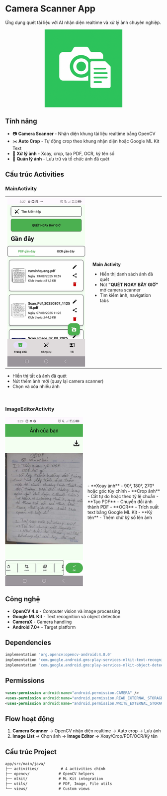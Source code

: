 # Camera Scanner App

Ứng dụng quét tài liệu với AI nhận diện realtime và xử lý ảnh chuyên nghiệp.
<p align="center">
  <img src="images/camera_scanner.png" alt="App" width="250"/>
</p>

## Tính năng

- 📷 **Camera Scanner** - Nhận diện khung tài liệu realtime bằng OpenCV
- ✂️ **Auto Crop** - Tự động crop theo khung nhận diện hoặc Google ML Kit Text
- 🔄 **Xử lý ảnh** - Xoay, crop, tạo PDF, OCR, ký tên số
- 📂 **Quản lý ảnh** - Lưu trữ và tổ chức ảnh đã quét

## Cấu trúc Activities

### MainActivity
<table>
<tr>
<td width="260">
  <img src="images/main_activity.jpg" alt="Main Activity" width="250"/>
</td>
<td>
  
**Main Activity**  
- Hiển thị danh sách ảnh đã quét  
- Nút **"QUÉT NGAY BÂY GIỜ"** mở camera scanner  
- Tìm kiếm ảnh, navigation tabs  

</td>
</tr>
</table
### ImageListActivity
<img src="images/image_list_activity.jpg" alt="Image List" width="250" align="left"/>

- Hiển thị tất cả ảnh đã quét
- Nút thêm ảnh mới (quay lại camera scanner)
- Chọn và xóa nhiều ảnh

<br clear="left"/>

### ImageEditorActivity
<div style="display: flex; align-items: center;">

<img src="images/image_preview_activity.jpg" alt="Image Editor" width="250" style="margin-right: 15px;"/>

<div>
- **Xoay ảnh** - 90°, 180°, 270° hoặc góc tùy chỉnh  
- **Crop ảnh** - Cắt tự do hoặc theo tỷ lệ chuẩn  
- **Tạo PDF** - Chuyển đổi ảnh thành PDF  
- **OCR** - Trích xuất text bằng Google ML Kit  
- **Ký tên** - Thêm chữ ký số lên ảnh  
</div>

</div>

## Công nghệ

- **OpenCV 4.x** - Computer vision và image processing
- **Google ML Kit** - Text recognition và object detection
- **CameraX** - Camera handling
- **Android 7.0+** - Target platform

## Dependencies

```gradle
implementation 'org.opencv:opencv-android:4.8.0'
implementation 'com.google.android.gms:play-services-mlkit-text-recognition:19.0.0'
implementation 'com.google.android.gms:play-services-mlkit-object-detection:17.0.0'
```

## Permissions

```xml
<uses-permission android:name="android.permission.CAMERA" />
<uses-permission android:name="android.permission.READ_EXTERNAL_STORAGE" />
<uses-permission android:name="android.permission.WRITE_EXTERNAL_STORAGE" />
```

## Flow hoạt động

1. **Camera Scanner** → OpenCV nhận diện realtime → Auto crop → Lưu ảnh
2. **Image List** → Chọn ảnh → **Image Editor** → Xoay/Crop/PDF/OCR/Ký tên

## Cấu trúc Project

```
app/src/main/java/
├── activities/          # 4 activities chính
├── opencv/             # OpenCV helpers
├── mlkit/              # ML Kit integration  
├── utils/              # PDF, Image, File utils
└── views/              # Custom views
```
